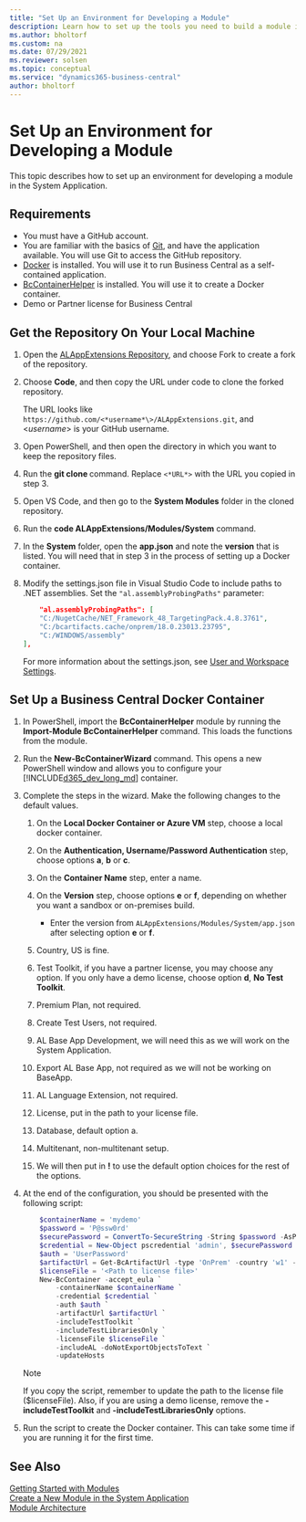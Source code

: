 ```yaml
---
title: "Set Up an Environment for Developing a Module"
description: Learn how to set up the tools you need to build a module in the System Applicaton.
ms.author: bholtorf
ms.custom: na
ms.date: 07/29/2021
ms.reviewer: solsen
ms.topic: conceptual
ms.service: "dynamics365-business-central"
author: bholtorf
---
```


# Set Up an Environment for Developing a Module

This topic describes how to set up an environment for developing a module in the System Application.

## Requirements

- You must have a GitHub account.
- You are familiar with the basics of [Git](https://git-scm.com/), and have the application available. You will use Git to access the GitHub repository.
- [Docker](https://www.docker.com/) is installed. You will use it to run Business Central as a self-contained application.
- [BcContainerHelper](https://www.powershellgallery.com/packages/BcContainerHelper/) is installed. You will use it to create a Docker container.
- Demo or Partner license for Business Central

## Get the Repository On Your Local Machine

1. Open the [ALAppExtensions Repository](https://github.com/microsoft/ALAppExtensions), and choose Fork to create a fork of the repository.
2. Choose **Code**, and then copy the URL under code to clone the forked repository.  

    The URL looks like `https://github.com/<*username*\>/ALAppExtensions.git`, and <*username*> is your GitHub username.
3. Open PowerShell, and then open the directory in which you want to keep the repository files.
4. Run the **git clone <URL>** command. Replace `<*URL*>` with the URL you copied in step 3.
5. Open VS Code, and then go to the **System Modules** folder in the cloned repository.
6. Run the **code ALAppExtensions/Modules/System** command.
7. In the **System** folder, open the **app.json** and note the **version** that is listed. You will need that in step 3 in the process of setting up a Docker container.
8. Modify the settings.json file in Visual Studio Code to include paths to .NET assemblies. Set the `"al.assemblyProbingPaths"` parameter:  

    ```json
        "al.assemblyProbingPaths": [
        "C:/NugetCache/NET_Framework_48_TargetingPack.4.8.3761",
        "C:/bcartifacts.cache/onprem/18.0.23013.23795",
        "C:/WINDOWS/assembly"
    ],
    ```

    For more information about the settings.json, see [User and Workspace Settings](https://code.visualstudio.com/docs/getstarted/settings).

## Set Up a Business Central Docker Container

1. In PowerShell, import the **BcContainerHelper** module by running the **Import-Module BcContainerHelper** command. This loads the functions from the module. 
2. Run the **New-BcContainerWizard** command. This opens a new PowerShell window and allows you to configure your [!INCLUDE[d365_dev_long_md](includes/d365_dev_long_md.md)] container.
3. Complete the steps in the wizard. Make the following changes to the default values. 

    1. On the **Local Docker Container or Azure VM** step, choose a local docker container.
    2. On the **Authentication, Username/Password Authentication** step, choose options **a**, **b** or **c**.
    3. On the **Container Name** step, enter a name.
    4. On the **Version** step, choose options **e** or **f**, depending on whether you want a sandbox or on-premises build.

        - Enter the version from `ALAppExtensions/Modules/System/app.json` after selecting option **e** or **f**.
    5. Country, US is fine.
    6. Test Toolkit, if you have a partner license, you may choose any option. If you only have a demo license, choose option **d**, **No Test Toolkit**. 
    7. Premium Plan, not required.
    8. Create Test Users, not required.
    9. AL Base App Development, we will need this as we will work on the System Application.
    10. Export AL Base App, not required as we will not be working on BaseApp.
    11. AL Language Extension, not required.
    12. License, put in the path to your license file.
    13. Database, default option a.
    14. Multitenant, non-multitenant setup.
    15. We will then put in **!** to use the default option choices for the rest of the options.
4. At the end of the configuration, you should be presented with the following script:

    ```powershell
        $containerName = 'mydemo'
        $password = 'P@ssw0rd'
        $securePassword = ConvertTo-SecureString -String $password -AsPlainText -Force
        $credential = New-Object pscredential 'admin', $securePassword
        $auth = 'UserPassword'
        $artifactUrl = Get-BcArtifactUrl -type 'OnPrem' -country 'w1' -select 'Latest'
        $licenseFile = '<Path to license file>'
        New-BcContainer -accept_eula `
            -containerName $containerName `
            -credential $credential `
            -auth $auth `
            -artifactUrl $artifactUrl `
            -includeTestToolkit `
            -includeTestLibrariesOnly `
            -licenseFile $licenseFile `
            -includeAL -doNotExportObjectsToText `
            -updateHosts
    ```

   > [!NOTE]
   > If you copy the script, remember to update the path to the license file ($licenseFile). Also, if you are using a demo license, remove the **-includeTestToolkit** and **-includeTestLibrariesOnly** options.
5. Run the script to create the Docker container. This can take some time if you are running it for the first time.

## See Also
[Getting Started with Modules](devenv-getting-started.md)  
[Create a New Module in the System Application](devenv-new-module.md)  
[Module Architecture](devenv-blueprint.md)  
